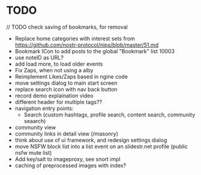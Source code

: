 # TODO 

// TODO check saving of bookmarks, for removal
- Replace home categories with interest sets from https://github.com/nostr-protocol/nips/blob/master/51.md
- Bookmark ICon to add posts to the global "Bookmark" list 10003
- use noteID as URL?
- add load more, to load older events
- Fix Zaps, when not using a alby
- Reimplement Likes/Zaps based in ngine code
- move settings dialog to main start screen
- replace search icon with nav back button
- record demo explaination video
- different header for multiple tags??
- navigation entry points:
  - Search (custom hashtags, profile search, content search, community seaarch)
- community view
- community links in detail view (/masonry)
- think about use of ui framework, and redesign settings dialog
- move NSFW block list into a list event on an slidestr.net profile (public nsfw mute list)
- Add key/salt to imageproxy, see snort impl
- caching of preprocessed images with index?
